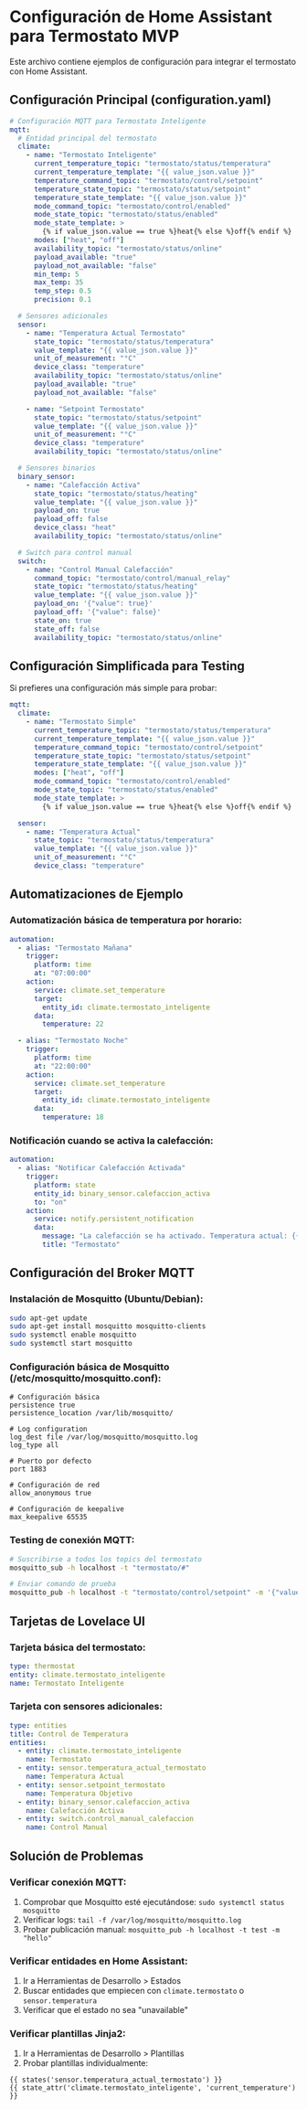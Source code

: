 # Configuración de Home Assistant para Termostato MVP

Este archivo contiene ejemplos de configuración para integrar el termostato con Home Assistant.

## Configuración Principal (configuration.yaml)

```yaml
# Configuración MQTT para Termostato Inteligente
mqtt:
  # Entidad principal del termostato
  climate:
    - name: "Termostato Inteligente"
      current_temperature_topic: "termostato/status/temperatura"
      current_temperature_template: "{{ value_json.value }}"
      temperature_command_topic: "termostato/control/setpoint"
      temperature_state_topic: "termostato/status/setpoint"
      temperature_state_template: "{{ value_json.value }}"
      mode_command_topic: "termostato/control/enabled"
      mode_state_topic: "termostato/status/enabled"
      mode_state_template: >
        {% if value_json.value == true %}heat{% else %}off{% endif %}
      modes: ["heat", "off"]
      availability_topic: "termostato/status/online"
      payload_available: "true"
      payload_not_available: "false"
      min_temp: 5
      max_temp: 35
      temp_step: 0.5
      precision: 0.1

  # Sensores adicionales
  sensor:
    - name: "Temperatura Actual Termostato"
      state_topic: "termostato/status/temperatura"
      value_template: "{{ value_json.value }}"
      unit_of_measurement: "°C"
      device_class: "temperature"
      availability_topic: "termostato/status/online"
      payload_available: "true"
      payload_not_available: "false"

    - name: "Setpoint Termostato"
      state_topic: "termostato/status/setpoint"
      value_template: "{{ value_json.value }}"
      unit_of_measurement: "°C"
      device_class: "temperature"
      availability_topic: "termostato/status/online"

  # Sensores binarios
  binary_sensor:
    - name: "Calefacción Activa"
      state_topic: "termostato/status/heating"
      value_template: "{{ value_json.value }}"
      payload_on: true
      payload_off: false
      device_class: "heat"
      availability_topic: "termostato/status/online"

  # Switch para control manual
  switch:
    - name: "Control Manual Calefacción"
      command_topic: "termostato/control/manual_relay"
      state_topic: "termostato/status/heating"
      value_template: "{{ value_json.value }}"
      payload_on: '{"value": true}'
      payload_off: '{"value": false}'
      state_on: true
      state_off: false
      availability_topic: "termostato/status/online"
```

## Configuración Simplificada para Testing

Si prefieres una configuración más simple para probar:

```yaml
mqtt:
  climate:
    - name: "Termostato Simple"
      current_temperature_topic: "termostato/status/temperatura"
      current_temperature_template: "{{ value_json.value }}"
      temperature_command_topic: "termostato/control/setpoint"
      temperature_state_topic: "termostato/status/setpoint"
      temperature_state_template: "{{ value_json.value }}"
      modes: ["heat", "off"]
      mode_command_topic: "termostato/control/enabled"
      mode_state_topic: "termostato/status/enabled"
      mode_state_template: >
        {% if value_json.value == true %}heat{% else %}off{% endif %}

  sensor:
    - name: "Temperatura Actual"
      state_topic: "termostato/status/temperatura"
      value_template: "{{ value_json.value }}"
      unit_of_measurement: "°C"
      device_class: "temperature"
```

## Automatizaciones de Ejemplo

### Automatización básica de temperatura por horario:

```yaml
automation:
  - alias: "Termostato Mañana"
    trigger:
      platform: time
      at: "07:00:00"
    action:
      service: climate.set_temperature
      target:
        entity_id: climate.termostato_inteligente
      data:
        temperature: 22

  - alias: "Termostato Noche"
    trigger:
      platform: time
      at: "22:00:00"
    action:
      service: climate.set_temperature
      target:
        entity_id: climate.termostato_inteligente
      data:
        temperature: 18
```

### Notificación cuando se activa la calefacción:

```yaml
automation:
  - alias: "Notificar Calefacción Activada"
    trigger:
      platform: state
      entity_id: binary_sensor.calefaccion_activa
      to: "on"
    action:
      service: notify.persistent_notification
      data:
        message: "La calefacción se ha activado. Temperatura actual: {{ states('sensor.temperatura_actual_termostato') }}°C"
        title: "Termostato"
```

## Configuración del Broker MQTT

### Instalación de Mosquitto (Ubuntu/Debian):

```bash
sudo apt-get update
sudo apt-get install mosquitto mosquitto-clients
sudo systemctl enable mosquitto
sudo systemctl start mosquitto
```

### Configuración básica de Mosquitto (/etc/mosquitto/mosquitto.conf):

```
# Configuración básica
persistence true
persistence_location /var/lib/mosquitto/

# Log configuration
log_dest file /var/log/mosquitto/mosquitto.log
log_type all

# Puerto por defecto
port 1883

# Configuración de red
allow_anonymous true

# Configuración de keepalive
max_keepalive 65535
```

### Testing de conexión MQTT:

```bash
# Suscribirse a todos los topics del termostato
mosquitto_sub -h localhost -t "termostato/#"

# Enviar comando de prueba
mosquitto_pub -h localhost -t "termostato/control/setpoint" -m '{"value": 22, "timestamp": "2024-01-01T12:00:00.000Z"}'
```

## Tarjetas de Lovelace UI

### Tarjeta básica del termostato:

```yaml
type: thermostat
entity: climate.termostato_inteligente
name: Termostato Inteligente
```

### Tarjeta con sensores adicionales:

```yaml
type: entities
title: Control de Temperatura
entities:
  - entity: climate.termostato_inteligente
    name: Termostato
  - entity: sensor.temperatura_actual_termostato
    name: Temperatura Actual
  - entity: sensor.setpoint_termostato
    name: Temperatura Objetivo
  - entity: binary_sensor.calefaccion_activa
    name: Calefacción Activa
  - entity: switch.control_manual_calefaccion
    name: Control Manual
```

## Solución de Problemas

### Verificar conexión MQTT:
1. Comprobar que Mosquitto esté ejecutándose: `sudo systemctl status mosquitto`
2. Verificar logs: `tail -f /var/log/mosquitto/mosquitto.log`
3. Probar publicación manual: `mosquitto_pub -h localhost -t test -m "hello"`

### Verificar entidades en Home Assistant:
1. Ir a Herramientas de Desarrollo > Estados
2. Buscar entidades que empiecen con `climate.termostato` o `sensor.temperatura`
3. Verificar que el estado no sea "unavailable"

### Verificar plantillas Jinja2:
1. Ir a Herramientas de Desarrollo > Plantillas
2. Probar plantillas individualmente:
```jinja2
{{ states('sensor.temperatura_actual_termostato') }}
{{ state_attr('climate.termostato_inteligente', 'current_temperature') }}
```